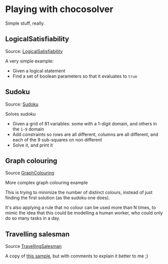 # Playing with chocosolver

Simple stuff, really.

##  LogicalSatisfiability

Source: [LogicalSatisfiability](src/main/java/com/sonalake/choco/LogicalSatisfiability.java)

A very simple example:
 - Given a logical statement
 - Find a set of boolean parameters so that it evaluates to `true`
 
  

## Sudoku

Source: [Sudoku](src/main/java/com/sonalake/choco/Sudoku.java)

Solves sudoku

- Given a grid of 81 variables: some with a 1-digit domain, and others in the `1-9` domain
- Add constraints so rows are all different, columns are all different, 
and each of the 9 sub-squares on non different
- Solve it, and print it


## Graph colouring

Source [GraphColouring](src/main/java/com/sonalake/choco/GraphColouring.java)

More complex graph colouring example

This is trying to minimize the number of distinct colours, instead 
of just  finding the first solution (as the sudoku one does).

It's also applying a rule that no colour can be used more than N times, 
to mimic the idea that this could be modelling a human worker, who could
only do so many tasks in a day.

## Travelling salesman

Source [TravellingSalesman](src/main/java/com/sonalake/choco/TravellingSalesman.java)

A copy of [this sample](https://choco-solver.org/tutos/traveling-salesman-problem/description/),
 but with comments to explain it better to me ;)
 
